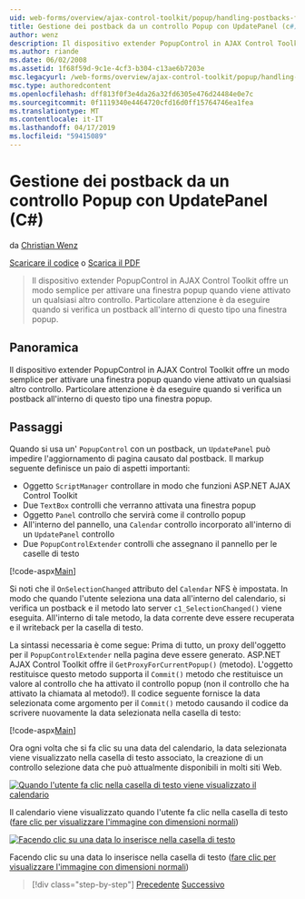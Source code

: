 ```yaml
---
uid: web-forms/overview/ajax-control-toolkit/popup/handling-postbacks-from-a-popup-control-with-an-updatepanel-cs
title: Gestione dei postback da un controllo Popup con UpdatePanel (c#) | Microsoft Docs
author: wenz
description: Il dispositivo extender PopupControl in AJAX Control Toolkit offre un modo semplice per attivare una finestra popup quando viene attivato un qualsiasi altro controllo. Deve essere adottata particolare attenzione...
ms.author: riande
ms.date: 06/02/2008
ms.assetid: 1f68f59d-9c1e-4cf3-b304-c13ae6b7203e
msc.legacyurl: /web-forms/overview/ajax-control-toolkit/popup/handling-postbacks-from-a-popup-control-with-an-updatepanel-cs
msc.type: authoredcontent
ms.openlocfilehash: dff813f0f3e4da26a32fd6305e476d24484e0e7c
ms.sourcegitcommit: 0f1119340e4464720cfd16d0ff15764746ea1fea
ms.translationtype: MT
ms.contentlocale: it-IT
ms.lasthandoff: 04/17/2019
ms.locfileid: "59415089"
---
```

# <a name="handling-postbacks-from-a-popup-control-with-an-updatepanel-c"></a>Gestione dei postback da un controllo Popup con UpdatePanel (C#)

da [Christian Wenz](https://github.com/wenz)

[Scaricare il codice](http://download.microsoft.com/download/9/3/f/93f8daea-bebd-4821-833b-95205389c7d0/PopupControl2.cs.zip) o [Scarica il PDF](http://download.microsoft.com/download/2/d/c/2dc10e34-6983-41d4-9c08-f78f5387d32b/popupcontrol2CS.pdf)

> Il dispositivo extender PopupControl in AJAX Control Toolkit offre un modo semplice per attivare una finestra popup quando viene attivato un qualsiasi altro controllo. Particolare attenzione è da eseguire quando si verifica un postback all'interno di questo tipo una finestra popup.


## <a name="overview"></a>Panoramica

Il dispositivo extender PopupControl in AJAX Control Toolkit offre un modo semplice per attivare una finestra popup quando viene attivato un qualsiasi altro controllo. Particolare attenzione è da eseguire quando si verifica un postback all'interno di questo tipo una finestra popup.

## <a name="steps"></a>Passaggi

Quando si usa un' `PopupControl` con un postback, un `UpdatePanel` può impedire l'aggiornamento di pagina causato dal postback. Il markup seguente definisce un paio di aspetti importanti:

- Oggetto `ScriptManager` controllare in modo che funzioni ASP.NET AJAX Control Toolkit
- Due `TextBox` controlli che verranno attivata una finestra popup
- Oggetto `Panel` controllo che servirà come il controllo popup
- All'interno del pannello, una `Calendar` controllo incorporato all'interno di un `UpdatePanel` controllo
- Due `PopupControlExtender` controlli che assegnano il pannello per le caselle di testo

[!code-aspx[Main](handling-postbacks-from-a-popup-control-with-an-updatepanel-cs/samples/sample1.aspx)]

Si noti che il `OnSelectionChanged` attributo del `Calendar` NFS è impostata. In modo che quando l'utente seleziona una data all'interno del calendario, si verifica un postback e il metodo lato server `c1_SelectionChanged()` viene eseguita. All'interno di tale metodo, la data corrente deve essere recuperata e il writeback per la casella di testo.

La sintassi necessaria è come segue: Prima di tutto, un proxy dell'oggetto per il `PopupControlExtender` nella pagina deve essere generato. ASP.NET AJAX Control Toolkit offre il `GetProxyForCurrentPopup()` (metodo). L'oggetto restituisce questo metodo supporta il `Commit()` metodo che restituisce un valore al controllo che ha attivato il controllo popup (non il controllo che ha attivato la chiamata al metodo!). Il codice seguente fornisce la data selezionata come argomento per il `Commit()` metodo causando il codice da scrivere nuovamente la data selezionata nella casella di testo:

[!code-aspx[Main](handling-postbacks-from-a-popup-control-with-an-updatepanel-cs/samples/sample2.aspx)]

Ora ogni volta che si fa clic su una data del calendario, la data selezionata viene visualizzato nella casella di testo associato, la creazione di un controllo selezione data che può attualmente disponibili in molti siti Web.


[![Quando l'utente fa clic nella casella di testo viene visualizzato il calendario](handling-postbacks-from-a-popup-control-with-an-updatepanel-cs/_static/image2.png)](handling-postbacks-from-a-popup-control-with-an-updatepanel-cs/_static/image1.png)

Il calendario viene visualizzato quando l'utente fa clic nella casella di testo ([fare clic per visualizzare l'immagine con dimensioni normali](handling-postbacks-from-a-popup-control-with-an-updatepanel-cs/_static/image3.png))


[![Facendo clic su una data lo inserisce nella casella di testo](handling-postbacks-from-a-popup-control-with-an-updatepanel-cs/_static/image5.png)](handling-postbacks-from-a-popup-control-with-an-updatepanel-cs/_static/image4.png)

Facendo clic su una data lo inserisce nella casella di testo ([fare clic per visualizzare l'immagine con dimensioni normali](handling-postbacks-from-a-popup-control-with-an-updatepanel-cs/_static/image6.png))

> [!div class="step-by-step"]
> [Precedente](using-multiple-popup-controls-cs.md)
> [Successivo](handling-postbacks-from-a-popup-control-without-an-updatepanel-cs.md)
